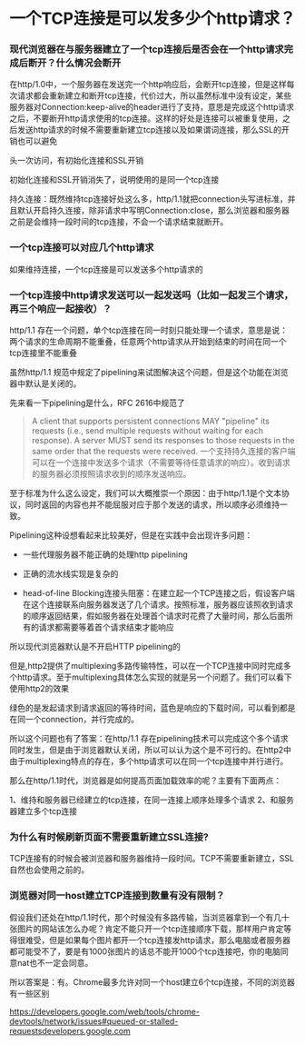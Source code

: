 #  一个TCP连接是可以发多少个http请求？

### 现代浏览器在与服务器建立了一个tcp连接后是否会在一个http请求完成后断开？什么情况会断开

在http/1.0中，一个服务器在发送完一个http响应后，会断开tcp连接，但是这样每次请求都会重新建立和断开tcp连接，代价过大，所以虽然标准中没有设定，某些服务器对Connection:keep-alive的header进行了支持，意思是完成这个http请求之后，不要断开http请求使用的tcp连接。这样的好处是连接可以被重复使用，之后发送http请求的时候不需要重新建立tcp连接以及如果谓词连接，那么SSL的开销也可以避免

头一次访问，有初始化连接和SSL开销


初始化连接和SSL开销消失了，说明使用的是同一个tcp连接


持久连接：既然维持tcp连接好处这么多，http/1.1就把connection头写进标准，并且默认开启持久连接，除非请求中写明Connection:close，那么浏览器和服务器之前是会维持一段时间的tcp连接，不会一个请求结束就断开。


### 一个tcp连接可以对应几个http请求

如果维持连接，一个tcp连接是可以发送多个http请求的

### 一个tcp连接中http请求发送可以一起发送吗（比如一起发三个请求，再三个响应一起接收）？

http/1.1 存在一个问题，单个tcp连接在同一时刻只能处理一个请求，意思是说：两个请求的生命周期不能重叠，任意两个http请求从开始到结束的时间在同一个tcp连接里不能重叠

虽然http/1.1 规范中规定了pipelining来试图解决这个问题，但是这个功能在浏览器中默认是关闭的。

先来看一下pipelining是什么，RFC 2616中规范了

> A client that supports persistent connections MAY "pipeline" its requests (i.e., send multiple requests without waiting for each response). A server MUST send its responses to those requests in the same order that the requests were received. 一个支持持久连接的客户端可以在一个连接中发送多个请求（不需要等待任意请求的响应）。收到请求的服务器必须按照请求收到的顺序发送响应。


至于标准为什么这么设定，我们可以大概推崇一个原因：由于http/1.1是个文本协议，同时返回的内容也并不能屈服对应于那个发送的请求，所以顺序必须维持一致。

Pipelining这种设想看起来比较美好，但是在实践中会出现许多问题：

- 一些代理服务器不能正确的处理http pipelining

- 正确的流水线实现是复杂的

- head-of-line Blocking连接头阻塞：在建立起一个TCP连接之后，假设客户端在这个连接联系向服务器发送了几个请求。按照标准，服务器应该照收到请求的顺序返回结果，假如服务器在处理首个请求时花费了大量时间，那么后面所有的请求都需要等着首个请求结束才能响应

所以现代浏览器默认是不开启HTTP pipelining的

但是,http2提供了multiplexing多路传输特性，可以在一个TCP连接中同时完成多个http请求。至于multiplexing具体怎么实现的就是另一个问题了。我们可以看下使用http2的效果


绿色的是发起请求到请求返回的等待时间，蓝色是响应的下载时间，可以看到都是在同一个connection，并行完成的。

所以这个问题也有了答案：在http/1.1 存在pipelining技术可以完成这个多个请求同时发生，但是由于浏览器默认关闭，所以可以认为这个是不可行的。在http2中由于multiplexing特点的存在，多个http请求可以在同一个tcp连接中并行进行。

那么在http/1.1时代，浏览器是如何提高页面加载效率的呢？主要有下面两点：

1、维持和服务器已经建立的tcp连接，在同一连接上顺序处理多个请求
2、和服务器建立多个tcp连接

### 为什么有时候刷新页面不需要重新建立SSL连接?

TCP连接有的时候会被浏览器和服务器维持一段时间。TCP不需要重新建立，SSL自然也会使用之前的。

### 浏览器对同一host建立TCP连接到数量有没有限制？

假设我们还处在http/1.1时代，那个时候没有多路传输，当浏览器拿到一个有几十张图片的网站该怎么办呢？肯定不能只开一个tcp连接顺序下载，那样用户肯定等得很难受，但是如果每个图片都开一个tcp连接发http请求，那么电脑或者服务器都可能受不了，要是有1000张图片的话总不能开1000个tcp连接吧，你的电脑同意nat也不一定会同意。

所以答案是：有。Chrome最多允许对同一个host建立6个tcp连接，不同的浏览器有一些区别

https://developers.google.com/web/tools/chrome-devtools/network/issues#queued-or-stalled-requestsdevelopers.google.com